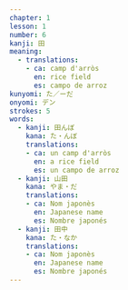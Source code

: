 ```yaml
---
chapter: 1
lesson: 1
number: 6
kanji: 田
meaning:
  - translations:
    - ca: camp d'arròs
      en: rice field
      es: campo de arroz
kunyomi: た／ーだ
onyomi: デン
strokes: 5
words:
  - kanji: 田んぼ
    kana: た・んぼ
    translations:
    - ca: un camp d'arròs
      en: a rice field
      es: un campo de arroz
  - kanji: 山田
    kana: やま・だ
    translations:
    - ca: Nom japonès
      en: Japanese name
      es: Nombre japonés
  - kanji: 田中
    kana: た・なか
    translations:
    - ca: Nom japonès
      en: Japanese name
      es: Nombre japonés
---
```


